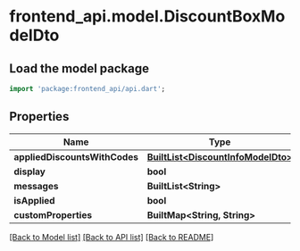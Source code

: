 # frontend_api.model.DiscountBoxModelDto

## Load the model package
```dart
import 'package:frontend_api/api.dart';
```

## Properties
Name | Type | Description | Notes
------------ | ------------- | ------------- | -------------
**appliedDiscountsWithCodes** | [**BuiltList&lt;DiscountInfoModelDto&gt;**](DiscountInfoModelDto.md) |  | [optional] 
**display** | **bool** |  | [optional] 
**messages** | **BuiltList&lt;String&gt;** |  | [optional] 
**isApplied** | **bool** |  | [optional] 
**customProperties** | **BuiltMap&lt;String, String&gt;** |  | [optional] 

[[Back to Model list]](../README.md#documentation-for-models) [[Back to API list]](../README.md#documentation-for-api-endpoints) [[Back to README]](../README.md)


